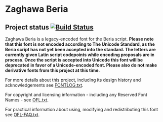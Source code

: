 # Zaghawa Beria

## Project status [![Build Status](http://build.palaso.org/app/rest/builds/buildType:Fonts_ZaghawaBeria/statusIcon)](http://build.palaso.org/viewType.html?buildTypeId=Fonts_ZaghawaBeria&guest=1)  


Zaghawa Beria is a legacy-encoded font for the Beria script. **Please note that this font is not encoded according to The Unicode Standard, as the Beria script has not yet been accepted into the standard. The letters are currently given Latin script codepoints while encoding proposals are in process. Once the script is accepted into Unicode this font will be deprecated in favor of a Unicode-encoded font. Please also do not make derivative fonts from this project at this time.**

For more details about this project, including its design history and acknowledgements see [FONTLOG.txt](FONTLOG.txt).

For copyright and licensing information - including any Reserved Font Names - see [OFL.txt](OFL.txt).

For practical information about using, modifying and redistributing this font see [OFL-FAQ.txt](OFL-FAQ.txt).
